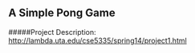 ## A Simple Pong Game

#####Project Description: 
http://lambda.uta.edu/cse5335/spring14/project1.html
